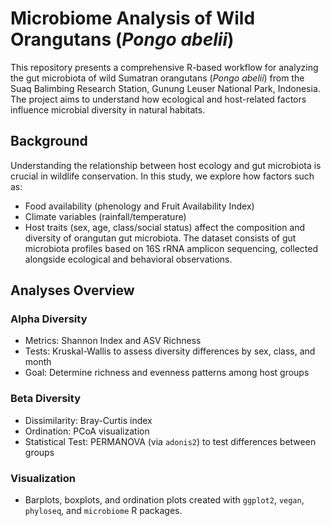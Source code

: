 # Microbiome Analysis of Wild Orangutans (*Pongo abelii*)
This repository presents a comprehensive R-based workflow for analyzing the gut microbiota of wild Sumatran orangutans (*Pongo abelii*) from the Suaq Balimbing Research Station, Gunung Leuser National Park, Indonesia. The project aims to understand how ecological and host-related factors influence microbial diversity in natural habitats.
## Background
Understanding the relationship between host ecology and gut microbiota is crucial in wildlife conservation. In this study, we explore how factors such as:
- Food availability (phenology and Fruit Availability Index)
- Climate variables (rainfall/temperature)
- Host traits (sex, age, class/social status)
affect the composition and diversity of orangutan gut microbiota. The dataset consists of gut microbiota profiles based on 16S rRNA amplicon sequencing, collected alongside ecological and behavioral observations.
## Analyses Overview
### Alpha Diversity
- Metrics: Shannon Index and ASV Richness
- Tests: Kruskal-Wallis to assess diversity differences by sex, class, and month
- Goal: Determine richness and evenness patterns among host groups
### Beta Diversity
- Dissimilarity: Bray-Curtis index
- Ordination: PCoA visualization
- Statistical Test: PERMANOVA (via `adonis2`) to test differences between groups
### Visualization
- Barplots, boxplots, and ordination plots created with `ggplot2`, `vegan`, `phyloseq`, and `microbiome` R packages.


